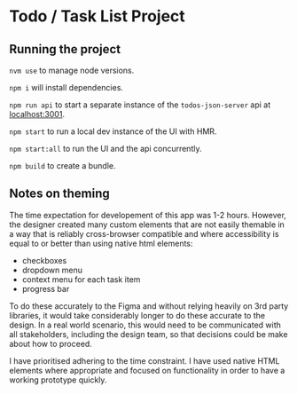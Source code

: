 # Todo / Task List Project

## Running the project

`nvm use` to manage node versions.

`npm i` will install dependencies.

`npm run api` to start a separate instance of the `todos-json-server` api at [localhost:3001](http://localhost:3001/).

`npm start` to run a local dev instance of the UI with HMR.

`npm start:all` to run the UI and the api concurrently.

`npm build` to create a bundle.

## Notes on theming

The time expectation for developement of this app was 1-2 hours. However, the designer created many custom elements that are not easily themable in a way that is reliably cross-browser compatible and where accessibility is equal to or better than using native html elements:

- checkboxes
- dropdown menu
- context menu for each task item
- progress bar

To do these accurately to the Figma and without relying heavily on 3rd party libraries, it would take considerably longer to do these accurate to the design. In a real world scenario, this would need to be communicated with all stakeholders, including the design team, so that decisions could be make about how to proceed.

I have prioritised adhering to the time constraint. I have used native HTML elements where appropriate and focused on functionality in order to have a working prototype quickly.
